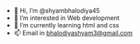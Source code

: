 - 👋 Hi, I’m @shyambhalodiya45
- 👀 I’m interested in Web development
- 🌱 I’m currently learning html and css
- 📫 Email in bhalodiyashyam3@gmail.com


<!---
shyambhalodiya45/shyambhalodiya45 is a ✨ special ✨ repository because its `README.md` (this file) appears on your GitHub profile.
You can click the Preview link to take a look at your changes.
--->
